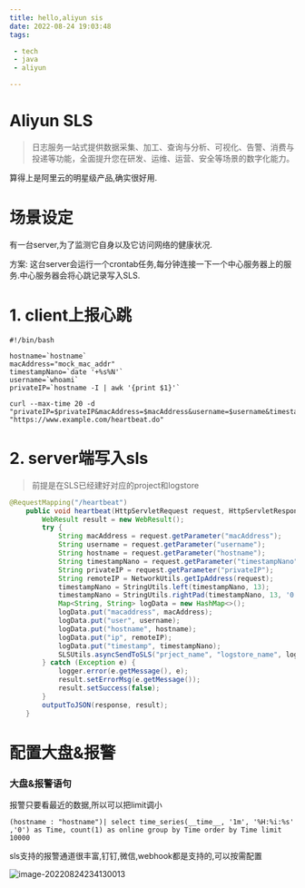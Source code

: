 ```yaml
---
title: hello,aliyun sis
date: 2022-08-24 19:03:48
tags:

 - tech
 - java
 - aliyun

---
```




# Aliyun SLS

> 日志服务一站式提供数据采集、加工、查询与分析、可视化、告警、消费与投递等功能，全面提升您在研发、运维、运营、安全等场景的数字化能力。

算得上是阿里云的明星级产品,确实很好用.



# 场景设定

有一台server,为了监测它自身以及它访问网络的健康状况.

方案: 这台server会运行一个crontab任务,每分钟连接一下一个中心服务器上的服务.中心服务器会将心跳记录写入SLS.



# 1. client上报心跳

```shell
#!/bin/bash

hostname=`hostname`
macAddress="mock_mac_addr"
timestampNano=`date '+%s%N'`
username=`whoami`
privateIP=`hostname -I | awk '{print $1}'`

curl --max-time 20 -d "privateIP=$privateIP&macAddress=$macAddress&username=$username&timestampNano=$timestampNano&hostname=$hostname" "https://www.example.com/heartbeat.do"
```

# 2. server端写入sls

> 前提是在SLS已经建好对应的project和logstore

```java
@RequestMapping("/heartbeat")
    public void heartbeat(HttpServletRequest request, HttpServletResponse response) {
        WebResult result = new WebResult();
        try {
            String macAddress = request.getParameter("macAddress");
            String username = request.getParameter("username");
            String hostname = request.getParameter("hostname");
            String timestampNano = request.getParameter("timestampNano");
            String privateIP = request.getParameter("privateIP");
            String remoteIP = NetworkUtils.getIpAddress(request);
            timestampNano = StringUtils.left(timestampNano, 13);
            timestampNano = StringUtils.rightPad(timestampNano, 13, '0');
            Map<String, String> logData = new HashMap<>();
            logData.put("macaddress", macAddress);
            logData.put("user", username);
            logData.put("hostname", hostname);
            logData.put("ip", remoteIP);
            logData.put("timestamp", timestampNano);
            SLSUtils.asyncSendToSLS("prject_name", "logstore_name", logData);
        } catch (Exception e) {
            logger.error(e.getMessage(), e);
            result.setErrorMsg(e.getMessage());
            result.setSuccess(false);
        }
        outputToJSON(response, result);
    }
```



# 配置大盘&报警

### 大盘&报警语句

报警只要看最近的数据,所以可以把limit调小

```
(hostname : "hostname")| select time_series(__time__, '1m', '%H:%i:%s' ,'0') as Time, count(1) as online group by Time order by Time limit 10000 
```

sls支持的报警通道很丰富,钉钉,微信,webhook都是支持的,可以按需配置

![image-20220824234130013](https://chengchaosite.oss-cn-hangzhou.aliyuncs.com/resource-container/uPic/2022_08_24_1661356394.png)
